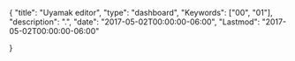 {
    "title": "Uyamak editor",
    "type": "dashboard",
    "Keywords": ["00", "01"],
    "description": ".",
    "date": "2017-05-02T00:00:00-06:00",
    "Lastmod": "2017-05-02T00:00:00-06:00"

}